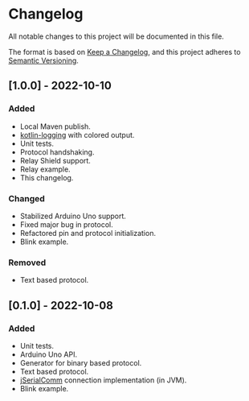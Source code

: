 # Changelog
All notable changes to this project will be documented in this file.

The format is based on [Keep a Changelog](https://keepachangelog.com/en/1.0.0/),
and this project adheres to [Semantic Versioning](https://semver.org/spec/v2.0.0.html).

## [1.0.0] - 2022-10-10
### Added
- Local Maven publish.
- [kotlin-logging](https://github.com/MicroUtils/kotlin-logging) with colored output.
- Unit tests.
- Protocol handshaking.
- Relay Shield support.
- Relay example.
- This changelog.

### Changed
- Stabilized Arduino Uno support.
- Fixed major bug in protocol.
- Refactored pin and protocol initialization.
- Blink example.

### Removed
- Text based protocol.

## [0.1.0] - 2022-10-08
### Added
- Unit tests.
- Arduino Uno API.
- Generator for binary based protocol.
- Text based protocol.
- [jSerialComm](https://fazecast.github.io/jSerialComm/) connection implementation (in JVM).
- Blink example.

